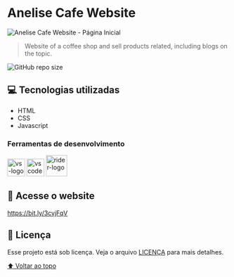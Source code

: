 # Anelise Cafe Website



<img src="./assets/anelise-café-website-folder.png" alt="Anelise Cafe Website - Página Inicial">

> Website of a coffee shop and sell products related, including blogs on the topic.

![GitHub repo size](https://img.shields.io/github/repo-size/SergioLuisCardoso/README-template?style=for-the-badge)

## 💻 Tecnologias utilizadas

* HTML
* CSS
* Javascript


### Ferramentas de desenvolvimento
<p display="inline-block">
  <img width="40" src="https://static.wikia.nocookie.net/logopedia/images/e/ec/Microsoft_Visual_Studio_2022.svg" alt="vs-logo"/>
  <img width="40" src="https://upload.wikimedia.org/wikipedia/commons/thumb/9/9a/Visual_Studio_Code_1.35_icon.svg/2048px-Visual_Studio_Code_1.35_icon.svg.png" alt="vscode-logo"/>
  <img width="48" src="https://resources.jetbrains.com/storage/products/rider/img/meta/rider_logo_300x300.png" alt="rider-logo"/>
</p>

## 🔗 Acesse o website
https://bit.ly/3cvjFqV

## 📝 Licença

Esse projeto está sob licença. Veja o arquivo [LICENÇA](LICENSE.md) para mais detalhes.

[⬆ Voltar ao topo](#anelise-cafe-website)<br>


